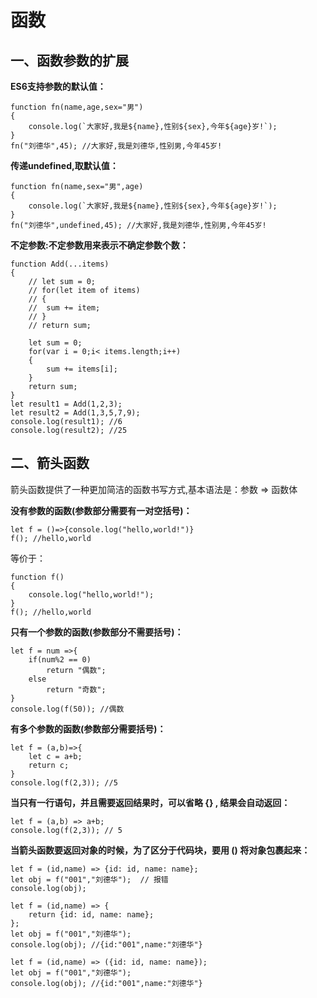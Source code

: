 # 函数

## 一、函数参数的扩展

**ES6支持参数的默认值：**

```
function fn(name,age,sex="男")
{
	console.log(`大家好,我是${name},性别${sex},今年${age}岁!`);
}
fn("刘德华",45); //大家好,我是刘德华,性别男,今年45岁!
```

**传递undefined,取默认值：**

```
function fn(name,sex="男",age)
{
	console.log(`大家好,我是${name},性别${sex},今年${age}岁!`);
}
fn("刘德华",undefined,45); //大家好,我是刘德华,性别男,今年45岁!
```

**不定参数:不定参数用来表示不确定参数个数：**

```
function Add(...items)
{
	// let sum = 0;
	// for(let item of items)
	// {
	// 	sum += item;
	// }
	// return sum;
	
	let sum = 0;
	for(var i = 0;i< items.length;i++)
	{
		sum += items[i];
	}
	return sum;
}
let result1 = Add(1,2,3);
let result2 = Add(1,3,5,7,9);
console.log(result1); //6
console.log(result2); //25
```

## 二、箭头函数

箭头函数提供了一种更加简洁的函数书写方式,基本语法是：参数 => 函数体

**没有参数的函数(参数部分需要有一对空括号)：**

```
let f = ()=>{console.log("hello,world!")}
f(); //hello,world
```

等价于：

```
function f()
{
	console.log("hello,world!");
}
f(); //hello,world
```

**只有一个参数的函数(参数部分不需要括号)：**

```
let f = num =>{
	if(num%2 == 0)
		return "偶数";
	else
		return "奇数";
}
console.log(f(50)); //偶数
```

**有多个参数的函数(参数部分需要括号)：**

```
let f = (a,b)=>{
	let c = a+b;
	return c;
}
console.log(f(2,3)); //5
```

**当只有一行语句，并且需要返回结果时，可以省略 {} , 结果会自动返回：**

```
let f = (a,b) => a+b;
console.log(f(2,3)); // 5
```

**当箭头函数要返回对象的时候，为了区分于代码块，要用 () 将对象包裹起来：**

```
let f = (id,name) => {id: id, name: name};
let obj = f("001","刘德华");  // 报错
console.log(obj);
```

```
let f = (id,name) => {
	return {id: id, name: name};
};
let obj = f("001","刘德华");  
console.log(obj); //{id:"001",name:"刘德华"}
```

```
let f = (id,name) => ({id: id, name: name});
let obj = f("001","刘德华");
console.log(obj); //{id:"001",name:"刘德华"}
```


